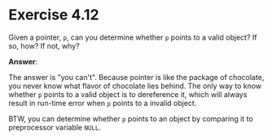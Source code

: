# Exercise 4.12

Given a pointer, `p`, can you determine whether `p` points to a valid object? If so, how? If not, why?

**Answer**:

The answer is "you can't". Because pointer is like the package of chocolate, you never know what flavor of chocolate lies behind. The only way to know whether `p` points to a valid object is to dereference it, which will always result in run-time error when `p` points to a invalid object.

BTW, you can determine whether `p` points to an object by comparing it to preprocessor variable `NULL`.